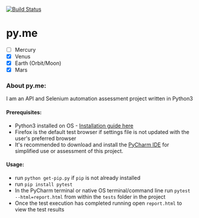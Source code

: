 [![Build Status](https://travis-ci.org/jcopperman/py.me.png?branch=master)](https://travis-ci.org/{jcopperman}/{py.me})
# py.me

- [ ] Mercury
- [x] Venus
- [x] Earth (Orbit/Moon)
- [x] Mars

### About py.me: 
 I am an API and Selenium automation assessment project written in Python3

#### Prerequisites:
 - Python3 installed on OS - [Installation guide here](https://realpython.com/installing-python/)
 - Firefox is the default test browser if settings file is not updated with the user's preferred browser
 - It's recommended to download and install the [PyCharm IDE](https://www.jetbrains.com/pycharm/) for simplified use or assessment of this project.

#### Usage:
- run ```python get-pip.py``` if `pip` is not already installed
- run ```pip install pytest``` 
- In the PyCharm terminal or native OS terminal/command line run ```pytest --html=report.html``` from within the `tests` folder in the project
- Once the test execution has completed running open `report.html` to view the test results
